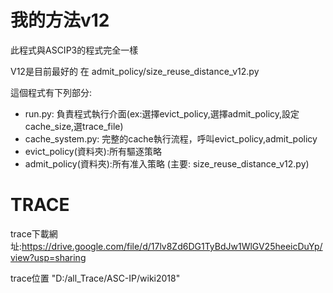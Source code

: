 # 我的方法v12

此程式與ASCIP3的程式完全一樣

V12是目前最好的 在 admit_policy/size_reuse_distance_v12.py

這個程式有下列部分:
- run.py: 負責程式執行介面(ex:選擇evict_policy,選擇admit_policy,設定cache_size,選trace_file)
- cache_system.py: 完整的cache執行流程，呼叫evict_policy,admit_policy
- evict_policy(資料夾):所有驅逐策略
- admit_policy(資料夾):所有准入策略 (主要: size_reuse_distance_v12.py)



# TRACE
trace下載網址:https://drive.google.com/file/d/17lv8Zd6DG1TyBdJw1WlGV25heeicDuYp/view?usp=sharing

trace位置 "D:/all_Trace/ASC-IP/wiki2018"
